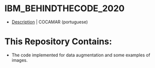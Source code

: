 # IBM_BEHINDTHECODE_2020

- [Description](https://github.com/maratonadev-br/desafio-1-2020) | COCAMAR (portuguese)


# This Repository Contains:
- The code implemented for data augmentation and some examples of images.
